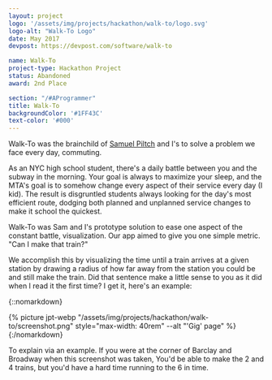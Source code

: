 ```yaml
---
layout: project
logo: '/assets/img/projects/hackathon/walk-to/logo.svg'
logo-alt: "Walk-To Logo"
date: May 2017
devpost: https://devpost.com/software/walk-to

name: Walk-To
project-type: Hackathon Project
status: Abandoned
award: 2nd Place

section: "/#AProgrammer"
title: Walk-To
backgroundColor: '#1FF43C'
text-color: '#000'
---
```


Walk-To was the brainchild of [Samuel Piltch](https://samuelpiltch.com/) and I's to solve a problem we face every day, commuting.

As an NYC high school student, there's a daily battle between you and the subway in the morning. Your goal is always to maximize your sleep, and the MTA's goal is to somehow change every aspect of their service every day (I kid). The result is disgruntled students always looking for the day's most efficient route, dodging both planned and unplanned service changes to make it school the quickest.

Walk-To was Sam and I's prototype solution to ease one aspect of the constant battle, visualization. Our app aimed to give you one simple metric. "Can I make that train?"

We accomplish this by visualizing the time until a train arrives at a given station by drawing a radius of how far away from the station you could be and still make the train. Did that sentence make a little sense to you as it did when I read it the first time? I get it, here's an example:

{::nomarkdown}
<div class="photo-group">
    {% picture jpt-webp "/assets/img/projects/hackathon/walk-to/screenshot.png" style="max-width: 40rem" --alt "'Gig' page" %}
</div>
{:/nomarkdown}

To explain via an example. If you were at the corner of Barclay and Broadway when this screenshot was taken, You'd be able to make the 2 and 4 trains, but you'd have a hard time running to the 6 in time.